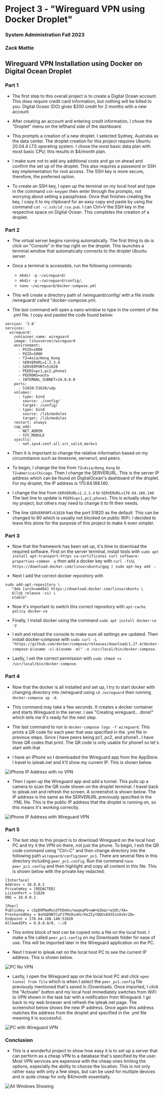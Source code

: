 # Project 3 - "Wireguard VPN using Docker Droplet"

### System Administration Fall 2023

### Zack Mattie

## Wireguard VPN Installation using Docker on Digital Ocean Droplet

### Part 1
- The first step to this overall project is to create a Digital Ocean account. This does require credit card information, but nothing will be billed to you. Digital Ocean (DO) gives $200 credit for 2 months with a new account

- After creating an account and entering credit information, I chose the "Droplet" menu on the lefthand side of the dashboard.

- This prompts a creation of a new droplet. I selected Sydney, Australia as the data center. The droplet creation for this project requires Ubuntu 20.04.4 LTS operating system. I chose the most basic data plan with most basic CPU; this results in $4/month plan. 

- I make sure not to add any additional costs and go on ahead and confirm the set up of the droplet. This also requires a password or SSH key implementation for root access. The SSH key is more secure, therefore, the preferred option.

- To create an SSH key, I open up the terminal on my local host and type in the command `ssh-keygen` then enter through the prompts, not worrying about setting a passphrase. Once that finishes creating the key, I copy it to my clipboard for an easy copy and paste by using the command `cat ~/.ssh/id_rsa.pub`. I can Ctrl+V the SSH key in the respective space on Digital Ocean. This completes the creation of a droplet.

### Part 2
- The virtual server begins running automatically. The first thing to do is click on "Console" in the top right on the droplet. This launches a terminal window that automatically connects to the droplet Ubuntu server.

- Once a terminal is accessible, run the following commands:
    - `mkdir -p ~/wireguard/`
    - `mkdir -p ~/wireguard/config/`, 
    - `nano ~/wireguard/docker-compose.yml`

- This will create a directory path of /wireguard/config/ with a file inside /wireguard/ called "docker-compose.yml.

- The last command will open a nano window to type in the content of the .yml file. I copy and pasted the code found below:
```
version: '3.8'
services:
  wireguard:
    container_name: wireguard
    image: linuxserver/wireguard
    environment:
      - PUID=1000
      - PGID=1000
      - TZ=Asia/Hong_Kong
      - SERVERURL=1.2.3.4
      - SERVERPORT=51820
      - PEERS=pc1,pc2,phone1
      - PEERDNS=auto
      - INTERNAL_SUBNET=10.0.0.0
    ports:
      - 51820:51820/udp
    volumes:
      - type: bind
        source: ./config/
        target: /config/
      - type: bind
        source: /lib/modules
        target: /lib/modules
    restart: always
    cap_add:
      - NET_ADMIN
      - SYS_MODULE
    sysctls:
      - net.ipv4.conf.all.src_valid_mark=1
```
- Then it is important to change the relative information based on my circumstance such as timezone, serverurl, and peers. 

- To begin, I change the line from `TZ=Asia/Hong_Kong` to `TZ=America/Chicago`. Then I change the SERVERURL. This is the server IP address which can be found on DigitalOcean's dashboard of the droplet. For my droplet, the IP address is 170.64.188.140.

- I change the line from `SERVERURL=1.2.3.4` to `SERVERURL=170.64.188.140`. The last line to update is `PEERS=pc1,pc2,phone1`. This is actually okay for my project, but others may need to change it to fit their needs. 

- The line `SERVERPORT=51820` has the port 51820 as the default. This can be changed to 80 which is usually not blocked on public WiFi. I decided to leave this alone for the purpose of this project to make it even simpler.

### Part 3
- Now that the framework has been set up, it's time to download the required software. First on the server terminal, install tools with `sudo apt install apt-transport-https ca-certificates curl software-properties-common -y` then add a docker key with `curl -fsSL https://download.docker.com/linux/ubuntu/gpg | sudo apt-key add -`.

- Next I add the correct docker repository with 
```
sudo add-apt-repository \
   "deb [arch=amd64] https://download.docker.com/linux/ubuntu \
   $(lsb_release -cs) \
   stable"
```
- Now it's important to switch this correct repository with `apt-cache policy docker-ce`

- Finally, I install docker using the command `sudo apt install docker-ce -y`

- I exit and reload the console to make sure all settings are updated. Then install docker-compose with `sudo curl -L "https://github.com/docker/compose/releases/download/1.27.4/docker-compose-$(uname -s)-$(uname -m)" -o /usr/local/bin/docker-compose`.

- Lastly, I set the correct permission with `sudo chmod +x /usr/local/bin/docker-compose`.

### Part 4
- Now that the docker is all installed and set up, I try to start docker with changing directory into /wireguard using `cd /wireguard` then running `docker-compose up -d`.

- This command may take a few seconds. It creates a docker container and starts Wireguard in the server. I see "Creating wireguard... done!" which tells me it's ready for the next step.

- The last command to run is `docker-compose logs -f wireguard`. This prints a QR code for each peer that was specified in the .yml file in previous steps. Since I have peers being pc1, pc2, and phone1...I have three QR codes that print. The QR code is only usable for phone1 so let's start with that

- I have an iPhone so I downloaded the Wireguard app from the AppStore. I travel to ipleak.net and it'll show my current IP. This is shown below.

![iPhone IP Address with no VPN](phone_noVPN.jpg)

- Then I open up the Wireguard app and add a tunnel. This pulls up a camera to scan the QR code shown on the droplet terminal. I travel back to ipleak.net and refresh the screen. A screenshot is shown below. The IP address is the same as the SERVERURL previously specified in the .YML file. This is the public IP address that the droplet is running on, so this means it's working correctly.

![iPhone IP Address with Wireguard VPN](phone_VPNon.jpg)

### Part 5
- The last step to this project is to download Wireguard on the local host PC and try it the VPN on there, not just the phone. To begin, I exit the QR code command using "Ctrl+C" and then change directory into the following path `wireguard/config/peer_pc1`. There are several files in this directory including `peer_pc1.config`. Run the command `nano peer_pc1.config` and then highlight and copy all content in this file. This is shown below with the private key redacted:
```
[Interface]
Address = 10.0.0.2
PrivateKey = [REDACTED]
ListenPort = 51820
DNS = 10.0.0.1

[Peer]
PublicKey = c5pD9PbwMso3fhOnKv/nwqeqPG+wW+bZmqrrw3dt/XA=
PresharedKey = BvhGD9N7CuFJ7Mz0soHirHxZIyYQQVs6935snXvbr2Q=
Endpoint = 170.64.188.140:51820
AllowedIPs = 0.0.0.0/0, ::/0
```
- This entire block of text can be copied onto a file on the local host. I make a file called `peer_pc1.config` on my Downloads folder for ease of use. This will be imported later in the Wireguard application on the PC.

- Next I travel to ipleak.net on the local host PC to see the current IP address. This is shown below.

![PC No VPN](PC_noVPN.png)

- Lastly, I open the Wireguard app on the local host PC and click `open tunnel from file` which is when I select the `peer_pc1.config` file previously mentioned that's saved in /Downloads. Once imported, I click the "Activate" button and my local host immediately switches from WiFi to VPN shown in the task bar with a notification from Wireguard. I go back to my web browser and refresh the ipleak.net page. The screenshot below shows the new IP address. Once again this address matches the address from the droplet and specified in the .yml file meaning it is successful.

![PC with Wireguard VPN](PC_VPNon.png)

### Conclusion
- This is a wonderful project to show how easy it is to set up a server that can perform as a cheap VPN to a database that's specified by the user. Most VPN services are expensive with the cheap ones limiting the options, especially the ability to choose the location. This is not only rather easy with only a few steps, but can be used for multiple devices and is quite cheap for only $4/month essentially. 

![All Windows Showing](all_windows.png)


